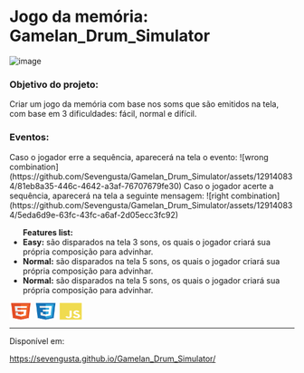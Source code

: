 # Jogo da memória: Gamelan_Drum_Simulator

![image](https://github.com/Sevengusta/Gamelan_Drum_Simulator/assets/129140834/3efeda24-ab09-41aa-b329-451179ec9508)

<h3>Objetivo do projeto:</h3>
Criar um jogo da memória com base nos soms que são emitidos na tela, com base em 3 dificuldades: fácil, normal e difícil.

<h3>Eventos:</h3>
Caso o jogador erre a sequência, aparecerá na tela o evento:
![wrong combination](https://github.com/Sevengusta/Gamelan_Drum_Simulator/assets/129140834/81eb8a35-446c-4642-a3af-76707679fe30)
 Caso o jogador acerte a sequência, aparecerá na tela a seguinte mensagem:
 ![right combination](https://github.com/Sevengusta/Gamelan_Drum_Simulator/assets/129140834/5eda6d9e-63fc-43fc-a6af-2d05ecc3fc92)



<ul> <strong>Features list:</strong>
  <li><strong>Easy:</strong> são disparados na tela 3 sons, os quais o jogador criará sua própria composição para advinhar.</li>
  <li><strong>Normal:</strong> são disparados na tela 5 sons, os quais o jogador criará sua própria composição para advinhar.</li>
  <li><strong>Normal:</strong> são disparados na tela 5 sons, os quais o jogador criará sua própria composição para advinhar.</li>
</ul>

  <a target="_blank" rel="noopener noreferrer nofollow" href="https://raw.githubusercontent.com/devicons/devicon/master/icons/html5/html5-original.svg"><img align="center" alt="HTML" height="30" width="40" src="https://raw.githubusercontent.com/devicons/devicon/master/icons/html5/html5-original.svg" style="max-width: 100%;"></a>
  <a target="_blank" rel="noopener noreferrer nofollow" href="https://raw.githubusercontent.com/devicons/devicon/master/icons/css3/css3-original.svg"><img align="center" alt="CSS" height="30" width="40" src="https://raw.githubusercontent.com/devicons/devicon/master/icons/css3/css3-original.svg" style="max-width: 100%;"></a>
  <a target="_blank" rel="noopener noreferrer nofollow" href="https://raw.githubusercontent.com/devicons/devicon/master/icons/javascript/javascript-plain.svg"><img align="center" alt="Js" height="30" width="40" src="https://raw.githubusercontent.com/devicons/devicon/master/icons/javascript/javascript-plain.svg" style="max-width: 100%;"></a>
</div>

<hr>

Disponível em:

https://sevengusta.github.io/Gamelan_Drum_Simulator/

